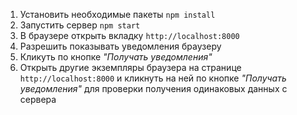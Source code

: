 1. Установить необходимые пакеты `npm install`
2. Запустить сервер `npm start`
3. В браузере открыть вкладку `http://localhost:8000`
4. Разрешить показывать уведомления браузеру
5. Кликуть по кнопке *"Получать уведомления"*
6. Открыть другие экземпляры браузера на странице `http://localhost:8000` и кликнуть на ней по кнопке *"Получать уведомления"* для проверки получения одинаковых данных с сервера